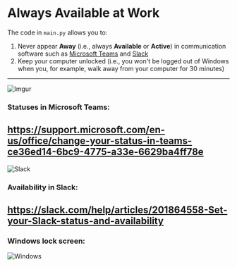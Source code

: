 # Always Available at Work
The code in `main.py` allows you to:
1. Never appear **Away** (i.e., always **Available** or **Active**) in communication software such as [Microsoft Teams](https://www.microsoft.com/en-us/microsoft-teams/group-chat-software) and [Slack](https://slack.com/)
2. Keep your computer unlocked (i.e., you won't be logged out of Windows when you, for example, walk away from your computer for 30 minutes)
---
![Imgur](https://imgur.com/Take3OQ.jpg)

### Statuses in Microsoft Teams:

https://support.microsoft.com/en-us/office/change-your-status-in-teams-ce36ed14-6bc9-4775-a33e-6629ba4ff78e
---
![Slack](https://slack.zendesk.com/hc/article_attachments/360080995454/Frame_307.png)

### Availability in Slack:

https://slack.com/help/articles/201864558-Set-your-Slack-status-and-availability
---
### Windows lock screen:

![Windows](https://api.softwarekeep.com/media/nimbus/helpcenter/setup-windows-hello-lockscreen-windows10-1803.jpg)
